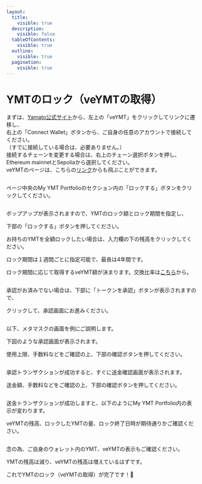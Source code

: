 ```yaml
---
layout:
  title:
    visible: true
  description:
    visible: false
  tableOfContents:
    visible: true
  outline:
    visible: true
  pagination:
    visible: true
---
```


# YMTのロック（veYMTの取得）

まずは、[Yamato公式サイト](https://app.yamato.fi/#/)から、左上の「veYMT」をクリックしてリンクに遷移し、\
右上の「Connect Wallet」ボタンから、ご自身の任意のアカウントで接続してください。\
（すでに接続している場合は、必要ありません。）\
接続するチェーンを変更する場合は、右上のチェーン選択ボタンを押し、\
Ethereum mainnetとSepoliaから選択してください。\
veYMTのページは、こちらの[リンク](https://ve.yamato.fi/)からも飛ぶことができます。

<figure><img src="../.gitbook/assets/HitPawOnline_203625.gif" alt=""><figcaption></figcaption></figure>

ページ中央のMy YMT Portfolioのセクション内の「ロックする」ボタンをクリックしてください。

<figure><img src="../.gitbook/assets/Group 1.png" alt=""><figcaption></figcaption></figure>

ポップアップが表示されますので、YMTのロック額とロック期間を指定し、

下部の「ロックする」ボタンを押してください。

お持ちのYMTを全額ロックしたい場合は、入力欄の下の残高をクリックしてください。

ロック期間は１週間ごとに指定可能で、最長は4年間です。

ロック期間に応じて取得するveYMT額が決まります。交換比率は[こちら](../ymt-yamato-dao-token/#veymttoha)から。

<figure><img src="../.gitbook/assets/Group 2.png" alt=""><figcaption></figcaption></figure>

承認がお済みでない場合は、下部に「トークンを承認」ボタンが表示されますので、

クリックして、承認画面にお進みください。

<figure><img src="../.gitbook/assets/Group 3.png" alt=""><figcaption></figcaption></figure>

以下、メタマスクの画面を例にご説明します。

下図のような承認画面が表示されます。

使用上限、手数料などをご確認の上、下部の確認ボタンを押してください。

<figure><img src="../.gitbook/assets/スクリーンショット 2025-06-19 21.15.54.png" alt=""><figcaption></figcaption></figure>

承認トランザクションが成功すると、すぐに送金確認画面が表示されます。

送金額、手数料などをご確認の上、下部の確認ボタンを押してください。

<figure><img src="../.gitbook/assets/スクリーンショット 2025-06-19 21.17.00.png" alt=""><figcaption></figcaption></figure>

送金トランザクションが成功しますと、以下のようにMy YMT Portfolio内の表示が変わります。

veYMTの残高、ロックしたYMTの量、ロック終了日時が期待通りかご確認ください。

<figure><img src="../.gitbook/assets/Group 4.png" alt=""><figcaption></figcaption></figure>

念の為、ご自身のウォレット内のYMT、veYMTの表示もご確認ください。

YMTの残高は減り、veYMTの残高は増えているはずです。

これでYMTのロック（veYMTの取得）が完了です！🎉
